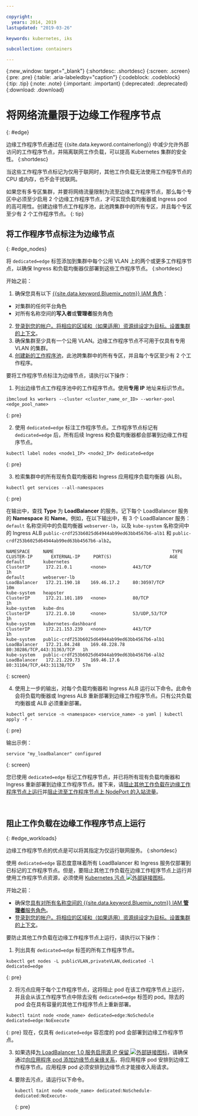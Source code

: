 ```yaml
---

copyright:
  years: 2014, 2019
lastupdated: "2019-03-26"

keywords: kubernetes, iks 

subcollection: containers

---
```


{:new_window: target="_blank"}
{:shortdesc: .shortdesc}
{:screen: .screen}
{:pre: .pre}
{:table: .aria-labeledby="caption"}
{:codeblock: .codeblock}
{:tip: .tip}
{:note: .note}
{:important: .important}
{:deprecated: .deprecated}
{:download: .download}



# 将网络流量限于边缘工作程序节点
{: #edge}

边缘工作程序节点通过在 {{site.data.keyword.containerlong}} 中减少允许外部访问的工作程序节点，并隔离联网工作负载，可以提高 Kubernetes 集群的安全性。
{:shortdesc}

当这些工作程序节点标记为仅用于联网时，其他工作负载无法使用工作程序节点的 CPU 或内存，也不会干扰联网。


如果您有多专区集群，并要将网络流量限制为流至边缘工作程序节点，那么每个专区中必须至少启用 2 个边缘工作程序节点，才可实现负载均衡器或 Ingress pod 的高可用性。创建边缘节点工作程序池，此池跨集群中的所有专区，并且每个专区至少有 2 个工作程序节点。
{: tip}

## 将工作程序节点标注为边缘节点
{: #edge_nodes}

将 `dedicated=edge` 标签添加到集群中每个公用 VLAN 上的两个或更多工作程序节点，以确保 Ingress 和负载均衡器仅部署到这些工作程序节点。
{:shortdesc}

开始之前：

1. 确保您具有以下 [{{site.data.keyword.Bluemix_notm}} IAM 角色](/docs/containers?topic=containers-users#platform)：
  * 对集群的任何平台角色
  * 对所有名称空间的**写入者**或**管理者**服务角色
2. [登录到您的帐户。将相应的区域和（如果适用）资源组设定为目标。设置集群的上下文](/docs/containers?topic=containers-cs_cli_install#cs_cli_configure)。
3. 确保集群至少具有一个公用 VLAN。边缘工作程序节点不可用于仅具有专用 VLAN 的集群。
4. [创建新的工作程序池](/docs/containers?topic=containers-clusters#add_pool)，此池跨集群中的所有专区，并且每个专区至少有 2 个工作程序。

要将工作程序节点标注为边缘节点，请执行以下操作：

1. 列出边缘节点工作程序池中的工作程序节点。使用**专用 IP** 地址来标识节点。

  ```
  ibmcloud ks workers --cluster <cluster_name_or_ID> --worker-pool <edge_pool_name>
  ```
  {: pre}

2. 使用 `dedicated=edge` 标注工作程序节点。工作程序节点标记有 `dedicated=edge` 后，所有后续 Ingress 和负载均衡器都会部署到边缘工作程序节点。

  ```
  kubectl label nodes <node1_IP> <node2_IP> dedicated=edge
  ```
  {: pre}

3. 检索集群中的所有现有负载均衡器和 Ingress 应用程序负载均衡器 (ALB)。

  ```
  kubectl get services --all-namespaces
  ```
  {: pre}

  在输出中，查找 **Type** 为 **LoadBalancer** 的服务。记下每个 LoadBalancer 服务的 **Namespace** 和 **Name**。例如，在以下输出中，有 3 个 LoadBalancer 服务：`default` 名称空间中的负载均衡器 `webserver-lb`，以及 `kube-system` 名称空间中的 Ingress ALB `public-crdf253b6025d64944ab99ed63bb4567b6-alb1` 和 `public-crdf253b6025d64944ab99ed63bb4567b6-alb2`。

  ```
  NAMESPACE     NAME                                             TYPE           CLUSTER-IP       EXTERNAL-IP     PORT(S)                      AGE
  default       kubernetes                                       ClusterIP      172.21.0.1       <none>          443/TCP                      1h
  default       webserver-lb                                     LoadBalancer   172.21.190.18    169.46.17.2     80:30597/TCP                 10m
  kube-system   heapster                                         ClusterIP      172.21.101.189   <none>          80/TCP                       1h
  kube-system   kube-dns                                         ClusterIP      172.21.0.10      <none>          53/UDP,53/TCP                1h
  kube-system   kubernetes-dashboard                             ClusterIP      172.21.153.239   <none>          443/TCP                      1h
  kube-system   public-crdf253b6025d64944ab99ed63bb4567b6-alb1   LoadBalancer   172.21.84.248    169.48.228.78   80:30286/TCP,443:31363/TCP   1h
  kube-system   public-crdf253b6025d64944ab99ed63bb4567b6-alb2   LoadBalancer   172.21.229.73    169.46.17.6     80:31104/TCP,443:31138/TCP   57m
  ```
  {: screen}

4. 使用上一步的输出，对每个负载均衡器和 Ingress ALB 运行以下命令。此命令会将负载均衡器或 Ingress ALB 重新部署到边缘工作程序节点。只有公共负载均衡器或 ALB 必须重新部署。

  ```
  kubectl get service -n <namespace> <service_name> -o yaml | kubectl apply -f -
  ```
  {: pre}

  输出示例：

  ```
  service "my_loadbalancer" configured
  ```
  {: screen}

您已使用 `dedicated=edge` 标记工作程序节点，并已将所有现有负载均衡器和 Ingress 重新部署到边缘工作程序节点。接下来，请[阻止其他工作负载在边缘工作程序节点上运行](#edge_workloads)并[阻止流至工作程序节点上 NodePort 的入站流量](/docs/containers?topic=containers-network_policies#block_ingress)。

<br />


## 阻止工作负载在边缘工作程序节点上运行
{: #edge_workloads}

边缘工作程序节点的优点是可以将其指定为仅运行联网服务。
{:shortdesc}

使用 `dedicated=edge` 容忍度意味着所有 LoadBalancer 和 Ingress 服务仅部署到已标记的工作程序节点。但是，要阻止其他工作负载在边缘工作程序节点上运行并使用工作程序节点资源，必须使用 [Kubernetes 污点 ![外部链接图标](../icons/launch-glyph.svg "外部链接图标")](https://kubernetes.io/docs/concepts/configuration/taint-and-toleration/)。


开始之前：
- 确保您[具有对所有名称空间的 {{site.data.keyword.Bluemix_notm}} IAM **管理者**服务角色](/docs/containers?topic=containers-users#platform)。
- [登录到您的帐户。将相应的区域和（如果适用）资源组设定为目标。设置集群的上下文](/docs/containers?topic=containers-cs_cli_install#cs_cli_configure)。

要防止其他工作负载在边缘工作程序节点上运行，请执行以下操作：

1. 列出具有 `dedicated=edge` 标签的所有工作程序节点。

  ```
  kubectl get nodes -L publicVLAN,privateVLAN,dedicated -l dedicated=edge
  ```
  {: pre}

2. 将污点应用于每个工作程序节点，这将阻止 pod 在该工作程序节点上运行，并且会从该工作程序节点中除去没有 `dedicated=edge` 标签的 pod。除去的 pod 会在具有容量的其他工作程序节点上重新部署。

  ```
  kubectl taint node <node_name> dedicated=edge:NoSchedule dedicated=edge:NoExecute
  ```
  {: pre}
现在，仅具有 `dedicated=edge` 容忍度的 pod 会部署到边缘工作程序节点。

3. 如果选择[为 LoadBalancer 1.0 服务启用源 IP 保留 ![外部链接图标](../icons/launch-glyph.svg "外部链接图标")](https://kubernetes.io/docs/tutorials/services/source-ip/#source-ip-for-services-with-typeloadbalancer)，请确保通过[向应用程序 pod 添加边缘节点亲缘关系](/docs/containers?topic=containers-loadbalancer#lb_edge_nodes)，将应用程序 pod 安排到边缘工作程序节点。应用程序 pod 必须安排到边缘节点才能接收入局请求。

4. 要除去污点，请运行以下命令。
    ```
    kubectl taint node <node_name> dedicated:NoSchedule- dedicated:NoExecute-
    ```
    {: pre}
